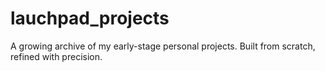 # lauchpad_projects
A growing archive of my early-stage personal projects. Built from scratch, refined with precision.
